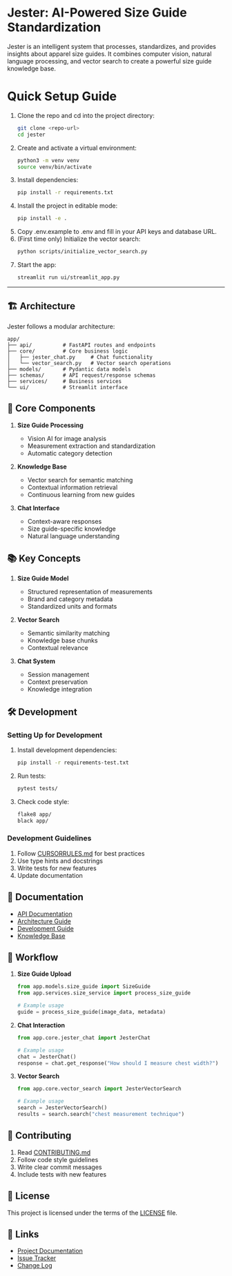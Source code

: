 # Jester: AI-Powered Size Guide Standardization

Jester is an intelligent system that processes, standardizes, and provides insights about apparel size guides. It combines computer vision, natural language processing, and vector search to create a powerful size guide knowledge base.

# Quick Setup Guide

1. Clone the repo and cd into the project directory:
   ```bash
   git clone <repo-url>
   cd jester
   ```
2. Create and activate a virtual environment:
   ```bash
   python3 -m venv venv
   source venv/bin/activate
   ```
3. Install dependencies:
   ```bash
   pip install -r requirements.txt
   ```
4. Install the project in editable mode:
   ```bash
   pip install -e .
   ```
5. Copy .env.example to .env and fill in your API keys and database URL.
6. (First time only) Initialize the vector search:
   ```bash
   python scripts/initialize_vector_search.py
   ```
7. Start the app:
   ```bash
   streamlit run ui/streamlit_app.py
   ```

---

## 🏗️ Architecture

Jester follows a modular architecture:

```
app/
├── api/          # FastAPI routes and endpoints
├── core/         # Core business logic
│   ├── jester_chat.py     # Chat functionality
│   └── vector_search.py   # Vector search operations
├── models/       # Pydantic data models
├── schemas/      # API request/response schemas
├── services/     # Business services
└── ui/           # Streamlit interface
```

## 🧠 Core Components

1. **Size Guide Processing**
   - Vision AI for image analysis
   - Measurement extraction and standardization
   - Automatic category detection

2. **Knowledge Base**
   - Vector search for semantic matching
   - Contextual information retrieval
   - Continuous learning from new guides

3. **Chat Interface**
   - Context-aware responses
   - Size guide-specific knowledge
   - Natural language understanding

## 📚 Key Concepts

1. **Size Guide Model**
   - Structured representation of measurements
   - Brand and category metadata
   - Standardized units and formats

2. **Vector Search**
   - Semantic similarity matching
   - Knowledge base chunks
   - Contextual relevance

3. **Chat System**
   - Session management
   - Context preservation
   - Knowledge integration

## 🛠️ Development

### Setting Up for Development

1. Install development dependencies:
   ```bash
   pip install -r requirements-test.txt
   ```

2. Run tests:
   ```bash
   pytest tests/
   ```

3. Check code style:
   ```bash
   flake8 app/
   black app/
   ```

### Development Guidelines

1. Follow [CURSORRULES.md](CURSORRULES.md) for best practices
2. Use type hints and docstrings
3. Write tests for new features
4. Update documentation

## 📖 Documentation

- [API Documentation](docs/api/README.md)
- [Architecture Guide](docs/architecture/README.md)
- [Development Guide](docs/development/README.md)
- [Knowledge Base](docs/knowledge/README.md)

## 🔄 Workflow

1. **Size Guide Upload**
   ```python
   from app.models.size_guide import SizeGuide
   from app.services.size_service import process_size_guide
   
   # Example usage
   guide = process_size_guide(image_data, metadata)
   ```

2. **Chat Interaction**
   ```python
   from app.core.jester_chat import JesterChat
   
   # Example usage
   chat = JesterChat()
   response = chat.get_response("How should I measure chest width?")
   ```

3. **Vector Search**
   ```python
   from app.core.vector_search import JesterVectorSearch
   
   # Example usage
   search = JesterVectorSearch()
   results = search.search("chest measurement technique")
   ```

## 🤝 Contributing

1. Read [CONTRIBUTING.md](CONTRIBUTING.md)
2. Follow code style guidelines
3. Write clear commit messages
4. Include tests with new features

## 📄 License

This project is licensed under the terms of the [LICENSE](LICENSE) file.

## 🔗 Links

- [Project Documentation](docs/)
- [Issue Tracker](https://github.com/siestheapp/jester/issues)
- [Change Log](CHANGELOG.md) 
